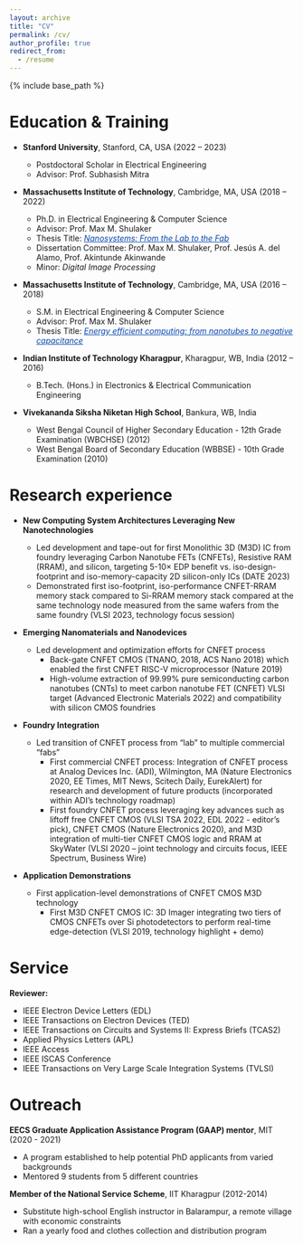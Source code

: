 ```yaml
---
layout: archive
title: "CV"
permalink: /cv/
author_profile: true
redirect_from:
  - /resume
---
```


{% include base_path %}


Education & Training 
======
* <b>Stanford University</b>, Stanford, CA, USA (2022 – 2023)
  * Postdoctoral Scholar in Electrical Engineering 
  * Advisor: Prof. Subhasish Mitra
    
* <b>Massachusetts Institute of Technology</b>, Cambridge, MA, USA (2018 – 2022)
  * Ph.D. in Electrical Engineering & Computer Science
  * Advisor: Prof. Max M. Shulaker
  * Thesis Title: <a href="https://dspace.mit.edu/handle/1721.1/146295" style="color:#0645AD;">_Nanosystems: From the Lab to the Fab_</a>
  * Dissertation Committee: Prof. Max M. Shulaker, Prof. Jesús A. del Alamo, Prof. Akintunde Akinwande
  * Minor: _Digital Image Processing_
    
* <b>Massachusetts Institute of Technology</b>, Cambridge, MA, USA (2016 – 2018)
  * S.M. in Electrical Engineering & Computer Science
  * Advisor: Prof. Max M. Shulaker
  * Thesis Title: <a href="https://dspace.mit.edu/handle/1721.1/118042" style="color:#0645AD;">_Energy efficient computing: from nanotubes to negative capacitance_</a>
    
* <b>Indian Institute of Technology Kharagpur</b>, Kharagpur, WB, India (2012 – 2016)
  * B.Tech. (Hons.) in Electronics & Electrical Communication Engineering
* <b>Vivekananda Siksha Niketan High School</b>, Bankura, WB, India
  * West Bengal Council of Higher Secondary Education - 12th Grade Examination (WBCHSE) (2012)
  * West Bengal Board of Secondary Education (WBBSE) - 10th Grade Examination (2010)

Research experience
======
* <b>New Computing System Architectures Leveraging New Nanotechnologies</b>
  * Led development and tape-out for first Monolithic 3D (M3D) IC from foundry leveraging Carbon Nanotube FETs (CNFETs), Resistive RAM (RRAM), and silicon, targeting 5-10× EDP benefit vs. iso-design-footprint and iso-memory-capacity 2D silicon-only ICs (DATE 2023)
  * Demonstrated first iso-footprint, iso-performance CNFET-RRAM memory stack compared to Si-RRAM memory stack compared at the same technology node measured from the same wafers from the same foundry (VLSI 2023, technology focus session)
    
* <b> Emerging Nanomaterials and Nanodevices </b>
  * Led development and optimization efforts for CNFET process
    * Back-gate CNFET CMOS (TNANO, 2018, ACS Nano 2018) which enabled the first CNFET RISC-V microprocessor (Nature 2019)
    * High-volume extraction of 99.99% pure semiconducting carbon nanotubes (CNTs) to meet carbon nanotube FET (CNFET) VLSI target (Advanced Electronic Materials 2022) and compatibility with silicon CMOS foundries
      
* <b>Foundry Integration </b>
  * Led transition of CNFET process from “lab” to multiple commercial “fabs”
    * First commercial CNFET process: Integration of CNFET process at Analog Devices Inc. (ADI), Wilmington, MA (Nature Electronics 2020, EE Times, MIT News, Scitech Daily, EurekAlert) for research and development of future products (incorporated within ADI’s technology roadmap)
    * First foundry CNFET process leveraging key advances such as liftoff free CNFET CMOS (VLSI TSA 2022, EDL 2022 - editor’s pick), CNFET CMOS (Nature Electronics 2020), and M3D integration of multi-tier CNFET CMOS logic and RRAM at SkyWater (VLSI 2020 – joint technology and circuits focus, IEEE Spectrum, Business Wire)
    
* <b>Application Demonstrations </b>
  * First application-level demonstrations of CNFET CMOS M3D technology </b>
    * First M3D CNFET CMOS IC: 3D Imager integrating two tiers of CMOS CNFETs over Si photodetectors to perform real-time edge-detection (VLSI 2019, technology highlight + demo)

  
Service
======
<b>Reviewer:</b> 
  * IEEE Electron Device Letters (EDL)
  * IEEE Transactions on Electron Devices (TED)
  * IEEE Transactions on Circuits and Systems II: Express Briefs (TCAS2)
  * Applied Physics Letters (APL)
  * IEEE Access
  * IEEE ISCAS Conference
  * IEEE Transactions on Very Large Scale Integration Systems (TVLSI)


Outreach
======
<b>EECS Graduate Application Assistance Program (GAAP) mentor</b>, MIT (2020 - 2021) 
  * A program established to help potential PhD applicants from varied backgrounds 
  * Mentored 9 students from 5 different countries
    
<b>Member of the National Service Scheme</b>, IIT Kharagpur (2012-2014)
  * Substitute high-school English instructor in Balarampur, a remote village with economic constraints
  * Ran a yearly food and clothes collection and distribution program 


  
